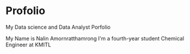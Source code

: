 # Profolio
My Data science and Data Analyst Porfolio

My Name is Nalin Amornratthamrong
I'm a fourth-year student Chemical Engineer at KMITL 
